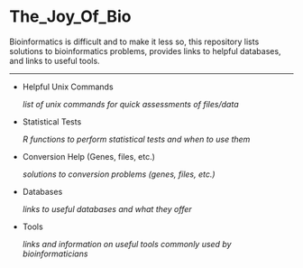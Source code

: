 # The_Joy_Of_Bio

Bioinformatics is difficult and to make it less so, this repository lists solutions to bioinformatics problems, provides links to helpful databases, and links to useful tools.

_______________________________________________________________________________________________________________________________________________________________________________
* Helpful Unix Commands

  *list of unix commands for quick assessments of files/data*
  
* Statistical Tests
  
  *R functions to perform statistical tests and when to use them*
   
* Conversion Help (Genes, files, etc.)

  *solutions to conversion problems (genes, files, etc.)*

* Databases 

  *links to useful databases and what they offer*

* Tools

  *links and information on useful tools commonly used by bioinformaticians*
